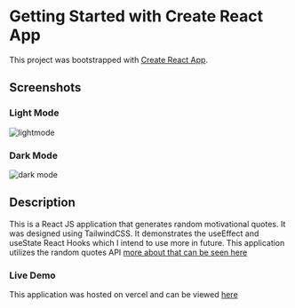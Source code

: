 # Getting Started with Create React App

This project was bootstrapped with [Create React App](https://github.com/facebook/create-react-app).


## Screenshots

### Light Mode
![lightmode](https://user-images.githubusercontent.com/43953425/150501075-ced19a3a-1181-418a-a20b-88942267cf8b.PNG)

### Dark Mode
![dark mode](https://user-images.githubusercontent.com/43953425/150501103-3f4e3466-3ba4-4c38-802d-d6e216eaee4a.PNG)



## Description

This is a React JS application that generates random motivational quotes. 
It was designed using TailwindCSS.
It demonstrates the useEffect and useState React Hooks which I intend to use more in future.
This application utilizes the random quotes API [more about that can be seen here](https://github.com/lukePeavey/quotable)

### Live Demo

This application was hosted on vercel and can be viewed [here](https://motivational-quotes-app.vercel.app/)
